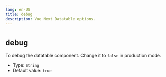 ```yaml
---
lang: en-US
title: debug
description: Vue Next Datatable options.
---
```



# `debug`
To debug the datatable component. Change it to `false` in production mode.
- Type: `String`
- Default value: `true`
